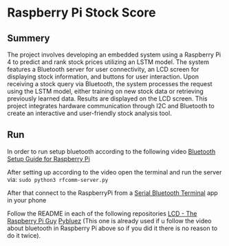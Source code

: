 # Raspberry Pi Stock Score
## Summery
The project involves developing an embedded system using a Raspberry Pi 4 to predict and rank stock prices utilizing an LSTM model. The system features a Bluetooth server for user connectivity, an LCD screen for displaying stock information, and buttons for user interaction. Upon receiving a stock query via Bluetooth, the system processes the request using the LSTM model, either training on new stock data or retrieving previously learned data. Results are displayed on the LCD screen. This project integrates hardware communication through I2C and Bluetooth to create an interactive and user-friendly stock analysis tool.

## Run
In order to run setup bluetooth according to the following video
[Bluetooth Setup Guide for Raspberry Pi](www.youtube.com/watch?v=DmtJBc229Rg)

After setting up according to the video open the terminal and run the server via:
`sudo python3 rfcomm-server.py`

After that connect to the RaspberryPi from a [Serial Bluetooth Terminal](https://play.google.com/store/apps/details?id=de.kai_morich.serial_bluetooth_terminal&hl=en_NZ#) app in your phone

Follow the README in each of the following repositories
[LCD - The Raspberry Pi Guy](https://github.com/the-raspberry-pi-guy/lcd)
[Pybluez](https://github.com/pybluez/pybluez) (This one is already used if u follow the video about bluetooth in Raspberry Pi above so if you did it there is no reason to do it twice).

